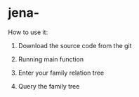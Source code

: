 # jena-
How to use it:

1. Download the source code from the git

2. Running main function

3. Enter your family relation tree

4. Query the family tree


